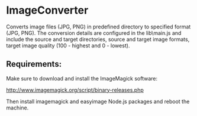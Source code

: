 ImageConverter
=====================

Converts image files (JPG, PNG) in predefined directory to specified format (JPG, PNG). 
The conversion details are configured in the lib\main.js and include the source and target directories, source and target image formats, target image quality (100 - highest and 0 - lowest). 

Requirements:
-------------

Make sure to download and install the ImageMagick software: 

http://www.imagemagick.org/script/binary-releases.php

Then install imagemagick and easyimage Node.js packages and reboot the machine. 


